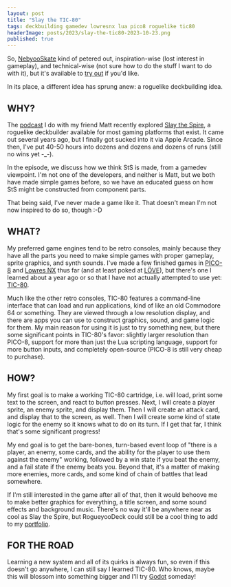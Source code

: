 ```yaml
---
layout: post
title: "Slay the TIC-80"
tags: deckbuilding gamedev lowresnx lua pico8 roguelike tic80
headerImage: posts/2023/slay-the-tic80-2023-10-23.png
published: true
---
```


So, <a href="/blog/2023/09/13/back-to-basics-with-nebyooskate">NebyooSkate</a> kind of petered out, inspiration-wise (lost interest in gameplay), and technical-wise (not sure how to do the stuff I want to do with it), but it's available to [try out](https://lowresnx.inutilis.com/topic.php?id=3143) if you'd like.

In its place, a different idea has sprung anew: a roguelike deckbuilding idea.

<!--more-->

## WHY?

The [podcast](https://hackingthegrepson.com) I do with my friend Matt recently explored [Slay the Spire](https://www.megacrit.com), a roguelike deckbuilder available for most gaming platforms that exist. It came out several years ago, but I finally got sucked into it via Apple Arcade. Since then, I've put 40-50 hours into dozens and dozens and dozens of runs (still no wins yet -_-).

In the episode, we discuss how we think StS is made, from a gamedev viewpoint. I'm not one of the developers, and neither is Matt, but we both have made simple games before, so we have an educated guess on how StS might be constructed from component parts.

That being said, I've never made a game like it. That doesn't mean I'm not now inspired to do so, though :-D

## WHAT?

My preferred game engines tend to be retro consoles, mainly because they have all the parts you need to make simple games with proper gameplay, sprite graphics, and synth sounds. I've made a few finished games in [PICO-8](https://www.lexaloffle.com/pico-8.php) and [Lowres NX](https://lowresnx.inutilis.com) thus far (and at least poked at [LÖVE](https://love2d.org)), but there's one I learned about a year ago or so that I have not actually attempted to use yet: [TIC-80](https://tic80.com).

Much like the other retro consoles, TIC-80 features a command-line interface that can load and run applications, kind of like an old Commodore 64 or something. They are viewed through a low resolution display, and there are apps you can use to construct graphics, sound, and game logic for them. My main reason for using it is just to try something new, but there some significant points in TIC-80's favor: slightly larger resolution than PICO-8, support for more than just the Lua scripting language, support for more button inputs, and completely open-source (PICO-8 is still very cheap to purchase).

## HOW?

My first goal is to make a working TIC-80 cartridge, i.e. will load, print some text to the screen, and react to button presses. Next, I will create a player sprite, an enemy sprite, and display them. Then I will create an attack card, and display that to the screen, as well. Then I will create some kind of state logic for the enemy so it knows what to do on its turn. If I get that far, I think that's some significant progress!

My end goal is to get the bare-bones, turn-based event loop of "there is a player, an enemy, some cards, and the ability for the player to use them against the enemy" working, followed by a win state if you beat the enemy, and a fail state if the enemy beats you. Beyond that, it's a matter of making more enemies, more cards, and some kind of chain of battles that lead somewhere.

If I'm still interested in the game after all of that, then it would behoove me to make better graphics for everything, a title screen, and some sound effects and background music. There's no way it'll be anywhere near as cool as Slay the Spire, but RogueyooDeck could still be a cool thing to add to my [portfolio](https://neb.host/#games).

## FOR THE ROAD

Learning a new system and all of its quirks is always fun, so even if this doesn't go anywhere, I can still say I learned TIC-80. Who knows, maybe this will blossom into something bigger and I'll try [Godot](https://godotengine.org) someday!
